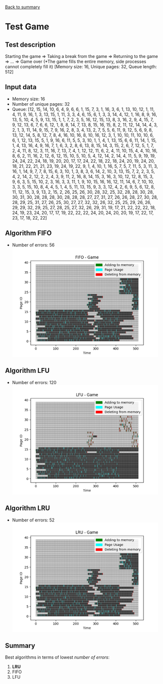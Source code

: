 [Back to summary](./readme.md)

# Test Game
## Test description
Starting the game => Taking a break from the game => Returning to the game => ... => Game over (*The game fills the entire memory, side processes cannot completely fill it) [Memory size: 16, Unique pages: 32, Queue length: 512]
## Input data
- Memory size: 16
- Number of unique pages: 32
- Queue: [12, 15, 14, 10, 6, 4, 9, 6, 6, 1, 15, 7, 3, 1, 16, 3, 6, 1, 13, 10, 12, 1, 11, 4, 11, 9, 16, 1, 3, 13, 15, 1, 11, 3, 3, 4, 6, 15, 6, 1, 3, 3, 14, 4, 12, 1, 16, 8, 9, 16, 13, 5, 10, 4, 5, 9, 13, 15, 1, 1, 7, 2, 3, 5, 16, 12, 15, 13, 8, 3, 16, 2, 9, 4, 15, 7, 9, 12, 13, 6, 7, 6, 6, 12, 1, 8, 8, 14, 7, 13, 8, 15, 16, 15, 8, 2, 11, 12, 14, 14, 4, 3, 2, 1, 3, 11, 14, 9, 15, 7, 9, 16, 2, 8, 3, 4, 13, 2, 7, 5, 5, 6, 11, 9, 12, 5, 6, 9, 8, 13, 12, 14, 5, 8, 12, 7, 8, 4, 16, 10, 16, 8, 10, 16, 12, 3, 1, 10, 10, 11, 10, 10, 6, 6, 1, 12, 13, 15, 5, 1, 9, 16, 6, 11, 5, 5, 3, 10, 1, 1, 4, 1, 13, 15, 6, 6, 11, 14, 1, 15, 1, 4, 13, 16, 4, 9, 16, 7, 1, 6, 3, 2, 8, 6, 13, 8, 15, 14, 3, 15, 2, 6, 7, 12, 5, 1, 7, 2, 4, 11, 8, 12, 3, 11, 16, 7, 13, 7, 4, 1, 12, 12, 11, 6, 2, 4, 11, 10, 15, 4, 4, 10, 16, 8, 6, 2, 11, 16, 2, 12, 6, 12, 15, 10, 5, 10, 5, 4, 12, 14, 2, 14, 4, 11, 5, 9, 19, 19, 24, 24, 22, 24, 18, 19, 20, 20, 17, 17, 24, 22, 18, 22, 18, 24, 20, 19, 24, 20, 18, 21, 22, 21, 21, 23, 19, 24, 19, 22, 9, 1, 4, 10, 1, 16, 5, 7, 5, 7, 11, 5, 3, 11, 3, 16, 1, 14, 9, 7, 7, 8, 15, 6, 3, 10, 1, 3, 8, 3, 6, 14, 2, 10, 3, 13, 15, 7, 2, 2, 3, 5, 4, 2, 14, 2, 12, 2, 2, 4, 3, 9, 11, 2, 16, 8, 14, 15, 3, 16, 3, 10, 12, 12, 8, 15, 3, 9, 6, 3, 5, 15, 10, 2, 3, 16, 3, 3, 11, 1, 9, 10, 15, 16, 16, 12, 11, 14, 6, 7, 10, 10, 3, 3, 5, 15, 10, 8, 4, 4, 5, 1, 4, 5, 11, 13, 15, 9, 3, 3, 12, 4, 2, 6, 9, 5, 6, 12, 8, 11, 12, 15, 3, 9, 13, 2, 15, 2, 26, 25, 26, 30, 28, 32, 25, 32, 28, 28, 30, 28, 30, 31, 30, 28, 28, 28, 30, 28, 28, 28, 27, 27, 31, 27, 26, 26, 28, 27, 30, 28, 28, 29, 25, 31, 27, 26, 25, 30, 27, 27, 32, 32, 26, 32, 25, 25, 29, 26, 26, 29, 29, 32, 29, 25, 27, 28, 25, 27, 32, 26, 29, 31, 19, 17, 21, 22, 22, 22, 18, 24, 19, 23, 24, 20, 17, 17, 19, 22, 22, 22, 24, 20, 24, 20, 20, 19, 17, 22, 17, 23, 17, 18, 22, 22]

## Algorithm FIFO
- Number of errors: 56
![Graph FIFO](FIFO_game.png)

## Algorithm LFU
- Number of errors: 120
![Graph LFU](LFU_game.png)

## Algorithm LRU
- Number of errors: 52
![Graph LRU](LRU_game.png)

## Summary

Best algorithms in terms of lowest _number of errors_: 
1. **LRU**
2. FIFO
3. LFU

